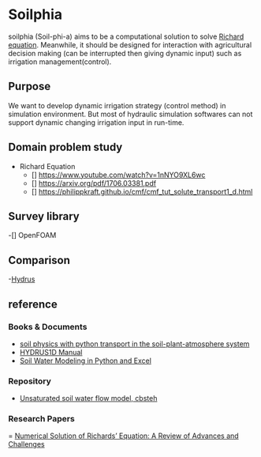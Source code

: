 # Soilphia

soilphia (Soil-phi-a) aims to be a computational solution to solve [Richard equation](https://en.wikipedia.org/wiki/Richards_equation). Meanwhile, it should be designed for interaction with agricultural decision making (can be interrupted then giving dynamic input) such as irrigation management(control).

## Purpose
We want to develop  dynamic irrigation strategy (control method) in simulation environment. But most of hydraulic simulation softwares can not support dynamic changing irrigation input in run-time.

## Domain problem study

- Richard Equation
  - [] https://www.youtube.com/watch?v=1nNYO9XL6wc
  - [] https://arxiv.org/pdf/1706.03381.pdf
  - [] https://philippkraft.github.io/cmf/cmf_tut_solute_transport1_d.html
  
## Survey library
-[] OpenFOAM

## Comparison
-[Hydrus](https://en.wikipedia.org/wiki/Hydrus_(software))

## reference

### Books & Documents

- [soil physics with python transport in the soil-plant-atmosphere system](https://global.oup.com/academic/product/soil-physics-with-python-9780199683093?cc=tw&lang=en&)
- [HYDRUS1D Manual](https://www.pc-progress.com/Downloads/Pgm_hydrus1D/HYDRUS1D-4.08.pdf)
- [Soil Water Modeling in Python and Excel](http://www.christopherteh.com/soilwaterbook/)

### Repository
- [Unsaturated soil water flow model, cbsteh](https://github.com/cbsteh/PyWaterBal)

### Research Papers

= [Numerical Solution of Richards’ Equation: A Review of Advances and Challenges](https://www.researchgate.net/publication/320515457_Numerical_Solution_of_Richards'_Equation_A_Review_of_Advances_and_Challenges)
